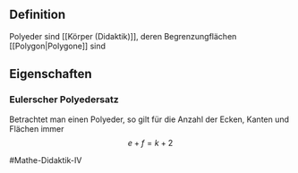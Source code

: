 ## Definition
Polyeder sind [[Körper (Didaktik)]], deren Begrenzungflächen [[Polygon|Polygone]] sind

## Eigenschaften
### Eulerscher Polyedersatz
Betrachtet man einen Polyeder, so gilt für die Anzahl der Ecken, Kanten und Flächen immer 
$$e+f = k + 2$$

#Mathe-Didaktik-IV 